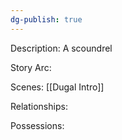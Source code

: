 ```yaml
---
dg-publish: true
---
```

Description:
A scoundrel

Story Arc:

Scenes:
[[Dugal Intro]]

Relationships:

Possessions: